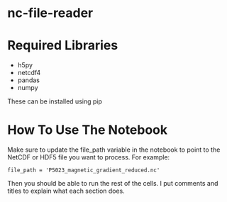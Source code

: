 # nc-file-reader

# Required Libraries 
- h5py
- netcdf4
- pandas
- numpy
  
These can be installed using pip

# How To Use The Notebook

Make sure to update the file_path variable in the notebook to point to the NetCDF or HDF5 file you want to process. For example:

```
file_path = 'P5023_magnetic_gradient_reduced.nc'
```

Then you should be able to run the rest of the cells. I put comments and titles to explain what each section does.
